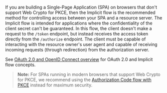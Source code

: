 If you are building a Single-Page Application (SPA) on browsers that don't support Web Crypto for PKCE, then the Implicit flow is the recommended method for controlling access between your SPA and a resource server. The Implicit flow is intended for applications where the confidentiality of the client secret can't be guaranteed. In this flow, the client doesn't make a request to the `/token` endpoint, but instead receives the access token directly from the `/authorize` endpoint. The client must be capable of interacting with the resource owner's user agent and capable of receiving incoming requests (through redirection) from the authorization server.

See [OAuth 2.0 and OpenID Connect overview](/docs/concepts/oauth-openid/#implicit-flow) for OAuth 2.0 and Implicit flow concepts.

> **Note:** For SPAs running in modern browsers that support Web Crypto for PKCE, we recommend using the [Authorization Code flow with PKCE](/docs/guides/implement-grant-type/authcodepkce/main) instead for maximum security.
